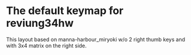 # The default keymap for reviung34hw

This layout based on manna-harbour_miryoki w/o 2 right thumb keys and with 3x4 matrix on the right side.

